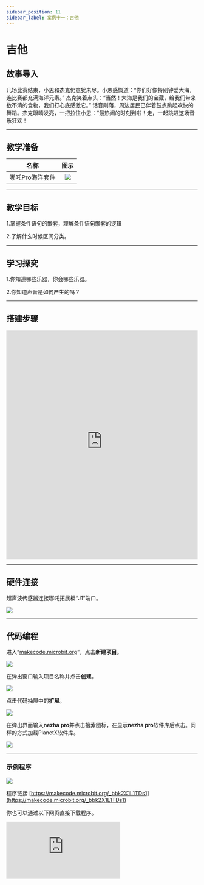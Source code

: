 ```yaml
---
sidebar_position: 11
sidebar_label: 案例十一：吉他
---
```


# 吉他
## 故事导入

几场比赛结束，小恩和杰克仍意犹未尽。小恩感慨道：“你们好像特别钟爱大海，连比赛都充满海洋元素。” 杰克笑着点头：“当然！大海是我们的宝藏，给我们带来数不清的食物，我们打心底感激它。” 话音刚落，周边居民已伴着鼓点跳起欢快的舞蹈。杰克眼睛发亮，一把拉住小恩：“最热闹的时刻到啦！走，一起跳进这场音乐狂欢！

--- 

## 教学准备

|     名称     |            图示            |
| :----------: | :--------------------------: |
|   哪吒Pro海洋套件  |   ![](https://wiki-media-ef.oss-cn-hongkong.aliyuncs.com/docs/microbit/building-blocks/nezha-pro-ocean-kit/nezha-pro-ocean-kit-products-introduction-002.png.png)  |

--- 
## 教学目标 

1.掌握条件语句的嵌套，理解条件语句嵌套的逻辑

2.了解什么时候区间分类。


--- 

## 学习探究

1.你知道哪些乐器，你会哪些乐器。

2.你知道声音是如何产生的吗？

--- 
## 搭建步骤

<embed src="https://wiki-media-ef.oss-cn-hongkong.aliyuncs.com/docs/microbit/building-blocks/nezha-pro-ocean-kit/setup-diagram/case11/nezha-pro-ocean-kit-step-11-1.png.pdf" type="application/pdf" width="100%" height="600px" />

--- 

## 硬件连接

超声波传感器连接哪吒拓展板“J1”端口。

![](https://wiki-media-ef.oss-cn-hongkong.aliyuncs.com/docs/microbit/building-blocks/nezha-pro-ocean-kit/setup-diagram/case11/nezha-pro-ocean-kit-step-11-3.png.png)

--- 
## 代码编程

进入“[makecode.microbit.org](https://makecode.microbit.org)”，点击**新建项目**。

![](https://wiki-media-ef.oss-cn-hongkong.aliyuncs.com/docs/microbit/building-blocks/microbit-space-science-kit/images/microbit-space-science-kit-case01-07.png)

在弹出窗口输入项目名称并点击**创建**。

![](https://wiki-media-ef.oss-cn-hongkong.aliyuncs.com/docs/microbit/building-blocks/microbit-space-science-kit/images/microbit-space-science-kit-case01-11.png)

点击代码抽屉中的**扩展**。

![](https://wiki-media-ef.oss-cn-hongkong.aliyuncs.com/docs/microbit/building-blocks/microbit-space-science-kit/images/microbit-space-science-kit-case01-09.png)

在弹出界面输入**nezha pro**并点击搜索图标，在显示**nezha pro**软件库后点击。同样的方式加载PlanetX软件库。

![](https://wiki-media-ef.oss-cn-hongkong.aliyuncs.com/docs/microbit/building-blocks/microbit-space-science-kit/images/microbit-space-science-kit-case01-10.png)

---
### 示例程序

![](https://wiki-media-ef.oss-cn-hongkong.aliyuncs.com/docs/microbit/building-blocks/nezha-pro-ocean-kit/setup-diagram/case11/nezha-pro-ocean-kit-step-11-2.png.png)

程序链接
[https://makecode.microbit.org/_bbk2X1L1TDs1](https://makecode.microbit.org/_bbk2X1L1TDs1)

你也可以通过以下网页直接下载程序。

<div
    style={{
        position: 'relative',
        paddingBottom: '60%',
        overflow: 'hidden',
    }}
>
    <iframe
        src="https://makecode.microbit.org/_bbk2X1L1TDs1"
        frameborder="0"
        sandbox="allow-popups allow-forms allow-scripts allow-same-origin"
        style={{
            position: 'absolute',
            width: '100%',
            height: '100%',
        }}
    />
</div>

---
### 下载程序

使用 USB 线连接 PC 和 micro:bit V2。

![](https://wiki-media-ef.oss-cn-hongkong.aliyuncs.com/docs/microbit/building-blocks/microbit-space-science-kit/images/microbit-space-science-kit-manual03.gif)

连接成功后，电脑上会识别出一个名为 MICROBIT 的盘符。

![](https://wiki-media-ef.oss-cn-hongkong.aliyuncs.com/docs/microbit/building-blocks/microbit-space-science-kit/images/microbit-space-science-kit-manual06.png)

点击左下角的![](https://wiki-media-ef.oss-cn-hongkong.aliyuncs.com/docs/microbit/building-blocks/microbit-space-science-kit/images/microbit-space-science-kit-manual07.png)，选择**Connect Device**。

![](https://wiki-media-ef.oss-cn-hongkong.aliyuncs.com/docs/microbit/building-blocks/microbit-space-science-kit/images/microbit-space-science-kit-manual11.png)

点击![](https://wiki-media-ef.oss-cn-hongkong.aliyuncs.com/docs/microbit/building-blocks/microbit-space-science-kit/images/microbit-space-science-kit-manual08.png)。

![](https://wiki-media-ef.oss-cn-hongkong.aliyuncs.com/docs/microbit/building-blocks/microbit-space-science-kit/images/microbit-space-science-kit-manual12.png)

点击![](https://wiki-media-ef.oss-cn-hongkong.aliyuncs.com/docs/microbit/building-blocks/microbit-space-science-kit/images/microbit-space-science-kit-manual09.png)。

![](https://wiki-media-ef.oss-cn-hongkong.aliyuncs.com/docs/microbit/building-blocks/microbit-space-science-kit/images/microbit-space-science-kit-manual13.png)

在弹出窗口选择 **BBC micro:bit CMSIS-DAP**，然后选择**连接**，至此，我们的 micro:bit 就已经连接成功。

![](https://wiki-media-ef.oss-cn-hongkong.aliyuncs.com/docs/microbit/building-blocks/microbit-space-science-kit/images/microbit-space-science-kit-manual14.png)

点击**下载程序**

![](https://wiki-media-ef.oss-cn-hongkong.aliyuncs.com/docs/microbit/building-blocks/microbit-space-science-kit/images/microbit-space-science-kit-manual10.png)

---
## 案例演示
当按键A按下时，如果超声波传感器检测距离9~10区间播放铃声Middle C；超声波传感器检测距离11~12区间播放铃声Middle D；超声波传感器检测距离13~14区间播放铃声Middle E；超声波传感器检测距离15~16区间播放铃声Middle F；超声波传感器检测距离17~18区间播放铃声Middle G；超声波传感器检测距离19~20区间播放铃声Middle A；超声波传感器检测距离20~21区间播放铃声Middle B。



**图片**

---
## 扩展知识

### 吉他的起源与发展

吉他是一种深受人们喜爱的弹拨乐器，以下将从其起源与发展、种类、构造、演奏技巧等方面进行详细介绍：

### 起源与发展

起源说法：关于吉他的起源，一种说法是起源于古希腊的吉他拉，后演变成维卫拉琴流行于欧洲；另一种说法是起源于古埃及的琉特琴，由阿拉伯人传入西班牙。

发展历程：14 世纪以前，摩尔人将吉他带到西班牙，早期有八弦、十弦、十二弦等类型。十六世纪西班牙人发明五弦吉他，1790 年增加一根低音弦后正式命名为吉他。

18 世纪后期，琴体加大，音柱改为扇形排列，记谱改进为五线谱，吉他进入鼎盛时期。19 世纪中叶，因钢琴、管弦乐等发展，吉他进入第二次衰退期。十九世纪后期，吉他在演奏技巧、制作工艺方面日渐成熟，进入第二个高峰时期。二十世纪，发明电吉他，吉他开始向多元化发展。

### 种类

古典吉他：也被称为西班牙吉他，指板扁平且略宽，指板上由弦枕到琴柄与琴箱结合处是 12 品格，音箱较厚，有 19 个音品，装有三根尼龙琴弦和三根金属缠弦，音色高雅，常用于独奏，在弗拉明哥音乐以及爵士音乐中也有应用。

民谣吉他：指板较细、指板与音箱连接处是 14 品格，音箱较大，棱角呈方形，面板上有护板，使用钢弦，音色清脆明亮，音量大于古典吉他，金属感较重，琴尾有背带扣，演奏形式自由，常用于伴奏与弹唱。

电吉他：指板很窄，使用磁性钢丝弦，琴体是实心的，无共鸣箱，使用磁性拾音器，根据弦振动到电声转换的原理用扬声器发声，常用于摇滚、流行、布鲁斯等音乐风格，作为独奏乐器较为理想。

匹克吉他：又称为爵士吉他，琴颈比较长，指板有微小的弧度，使用钢丝弦，共鸣箱比古典吉他小且薄，面板和背板呈弧形，面板中间无圆孔，两侧各开一个 f 形孔，右手采用拨片弹拨，常用于主奏、伴奏和低音弹奏民间音乐。

弗拉门哥吉他：琴身较大，琴身的底板和横板使用柏木和依托斯木，卷轴使用像小提琴旋钮般的木制品，各弦定音稍低，在奏强音时弦会打在指板上，发出特殊音色，演奏时需敲打面板。

### 演奏技巧

#### 右手技巧
拨弦：包括手指拨弦和拨片拨弦。手指拨弦音色柔和、细腻，能够演奏出丰富的和声与旋律；拨片拨弦则音色明亮、清脆，适合演奏节奏明快的音乐。
扫弦：用手指或拨片快速地从低音弦向高音弦或从高音弦向低音弦划过，产生丰富的和声效果，常用于节奏型的演奏。

#### 左手技巧
按弦：通过左手手指在指板上按下不同的位置，改变琴弦的振动长度，从而产生不同的音高，要求手指按弦准确、有力，且不影响其他琴弦的发声。
滑音：左手手指在琴弦上从一个位置滑动到另一个位置，产生连贯的音高变化，使音乐更加流畅、富有表现力。
揉弦：左手手指在按弦的基础上，通过轻微地晃动手指，使琴弦的音高产生微小的波动，给音色增添温暖、柔和的效果。
